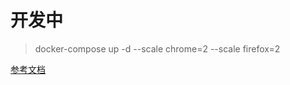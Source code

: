 # 开发中

> docker-compose up -d --scale chrome=2 --scale firefox=2

[参考文档](https://github.com/idcf-boat-house/boat-house-devops/blob/master/docs/Selenium%E8%87%AA%E5%8A%A8%E5%8C%96UI%E6%B5%8B%E8%AF%95.md)